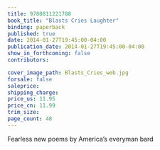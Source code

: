 ```yaml
---
title: 9780811221788
book_title: "Blasts Cries Laughter"
binding: paperback
published: true
date: 2014-01-27T19:45:00-04:00
publication_date: 2014-01-27T19:45:00-04:00
show_in_forthcoming: false
contributors:

cover_image_path: Blasts_Cries_web.jpg
forsale: false
saleprice:
shipping_charge:
price_us: 11.95
price_cn: 11.99
trim_size:
page_count: 48
---
```

Fearless new poems by America’s everyman bard

